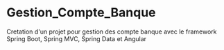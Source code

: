 # Gestion_Compte_Banque
Cretation d'un projet pour gestion des compte banque avec le framework Spring Boot, Spring MVC, Spring Data et Angular
